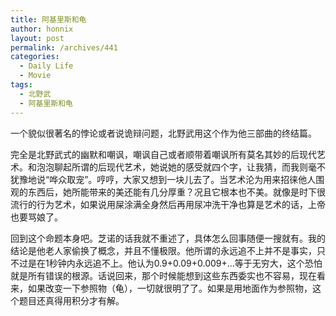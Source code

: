 ```yaml
---
title: 阿基里斯和龟
author: honnix
layout: post
permalink: /archives/441
categories:
  - Daily Life
  - Movie
tags:
  - 北野武
  - 阿基里斯和龟
---
```

一个貌似很著名的悖论或者说诡辩问题，北野武用这个作为他三部曲的终结篇。

完全是北野武式的幽默和嘲讽，嘲讽自己或者顺带着嘲讽所有莫名其妙的后现代艺术。和泡泡聊起所谓的后现代艺术，她说她的感受就四个字，让我猜，而我则毫不犹豫地说“哗众取宠”。哼哼，大家又想到一块儿去了。当艺术沦为用来招徕他人围观的东西后，她所能带来的美还能有几分厚重？况且它根本也不美。就像是时下很流行的行为艺术，如果说用屎涂满全身然后再用尿冲洗干净也算是艺术的话，上帝也要骂娘了。

回到这个命题本身吧。芝诺的话我就不重述了，具体怎么回事随便一搜就有。我的结论是他老人家偷换了概念，并且不懂极限。他所谓的永远追不上并不是事实，只不过是在1秒钟内永远追不上。他认为0.9+0.09+0.009+…等于无穷大，这个恐怕就是所有错误的根源。话说回来，那个时候能想到这些东西委实也不容易，现在看来，如果改变一下参照物（龟），一切就很明了了。如果是用地面作为参照物，这个题目还真得用积分才有解。